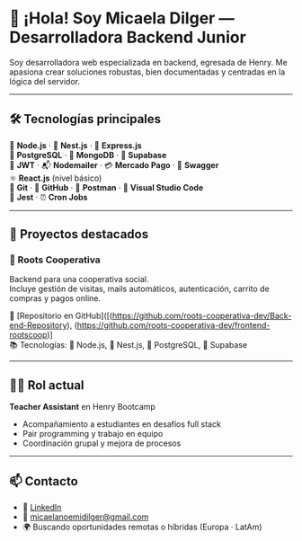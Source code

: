 # 👋 ¡Hola! Soy Micaela Dilger — Desarrolladora Backend Junior

Soy desarrolladora web especializada en backend, egresada de Henry. Me apasiona crear soluciones robustas, bien documentadas y centradas en la lógica del servidor.

---

## 🛠️ Tecnologías principales

🌿 **Node.js** · 🐚 **Nest.js** · 🚏 **Express.js**  
🐘 **PostgreSQL** · 🍃 **MongoDB** · 🧪 **Supabase**  
🔐 **JWT** · 📬 **Nodemailer** · 💳 **Mercado Pago** · 📖 **Swagger**  
⚛️ **React.js** (nivel básico)  
🧬 **Git** · 🐙 **GitHub** · 📮 **Postman** · 🧠 **Visual Studio Code**  
🧪 **Jest** · ⏰ **Cron Jobs**

---

## 🚀 Proyectos destacados

### 🧩 Roots Cooperativa
Backend para una cooperativa social.  
Incluye gestión de visitas, mails automáticos, autenticación, carrito de compras y pagos online.

🔗 [Repositorio en GitHub]([(https://github.com/roots-cooperativa-dev/Back-end-Repository), (https://github.com/roots-cooperativa-dev/frontend-rootscoop)]  
📚 Tecnologías: 🌿 Node.js, 🐚 Nest.js, 🐘 PostgreSQL, 🧪 Supabase

---

## 👩‍🏫 Rol actual

**Teacher Assistant** en Henry Bootcamp  
- Acompañamiento a estudiantes en desafíos full stack  
- Pair programming y trabajo en equipo  
- Coordinación grupal y mejora de procesos

---

## 📫 Contacto

- 🔗 [LinkedIn]([(https://www.linkedin.com/in/micaela-noemi-dilger-dev/)])  
- 📧 micaelanoemidilger@gmail.com  
- 🌍 Buscando oportunidades remotas o híbridas (Europa · LatAm)
